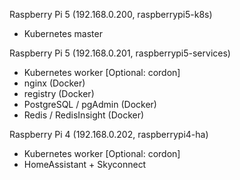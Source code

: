 Raspberry Pi 5 (192.168.0.200, raspberrypi5-k8s)
- Kubernetes master

Raspberry Pi 5 (192.168.0.201, raspberrypi5-services)
- Kubernetes worker [Optional: cordon]
- nginx (Docker)
- registry (Docker)
- PostgreSQL / pgAdmin (Docker)
- Redis / RedisInsight (Docker)

Raspberry Pi 4 (192.168.0.202, raspberrypi4-ha)
- Kubernetes worker [Optional: cordon]
- HomeAssistant + Skyconnect
